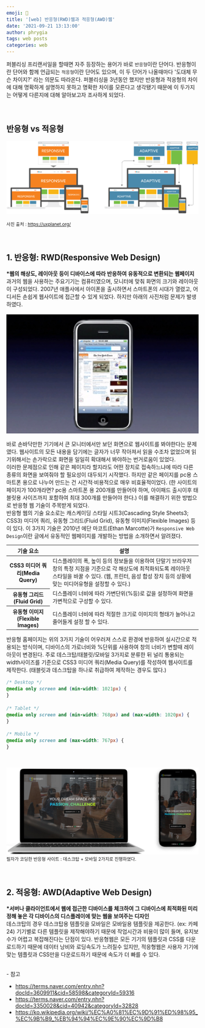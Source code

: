 ```yaml
---
emoji: 📓
title: '[web] 반응형(RWD)웹과 적응형(AWD)웹'
date: '2021-09-21 13:13:00'
author: phrygia
tags: web posts
categories: web
---
```


퍼블리싱 프리랜서일을 할때면 자주 등장하는 용어가 바로 `반응형`이란 단어다. 반응형이란 단어와 함께 언급되는 `적응형`이란 단어도 있으며, 이 두 단어가 나올때마다 '도대체 무슨 차이지?' 라는 의문도 따라온다. 퍼블리싱을 3년동안 했지만 반응형과 적응형의 차이에 대해 명확하게 설명하지 못하고 명확한 차이를 모른다고 생각됐기 때문에 이 두가지는 어떻게 다른지에 대해 알아보고자 조사하게 되었다.
<br><br><br>

## 반응형 vs 적응형

![img/rwd-awd.png](img/rwd-awd.png)

<small class="from">사진 출처 : <a href="https://uxplanet.org/adaptive-vs-responsive-web-design-eead0c2c28a8" target="_blank">https://uxplanet.org/</a></small><br><br><br>

## 1. 반응형: RWD(Responsive Web Design)

**\*웹의 해상도, 레이아웃 등이 디바이스에 따라 반응하여 유동적으로 변환되는 웹페이지** <br>
과거의 웹을 사용하는 주요기기는 컴퓨터였으며, 모니터에 맞춰 화면의 크기와 레이아웃이 구성되었다. 2007년 애플사에서 아이폰을 출시하면서 스마트폰의 시대가 열렸고, 어디서든 손쉽게 웹사이트에 접근할 수 있게 되었다. 하지만 아래의 사진처럼 문제가 발생하였다. <br><br>
![img/steveJobsIPhone.jpg](img/steveJobsIPhone.jpg)

바로 손바닥만한 기기에서 큰 모니터에서만 보던 화면으로 웹사이트를 봐야한다는 문제였다. 웹사이트의 모든 내용을 담기에는 글자가 너무 작아져서 읽을 수조차 없었으며 읽기위해서는 손가락으로 화면을 일일히 확대해서 봐야하는 번거로움이 있었다. <br>
이러한 문제점으로 인해 같은 페이지라 할지라도 어떤 장치로 접속하느냐에 따라 다른 종류의 화면을 보여줘야 할 필요성이 대두되기 시작했다. 하지만 같은 페이지를 pc용 스마트폰 용으로 나누어 만드는 건 시간적·비용적으로 매우 비효율적이었다. (한 사이트의 페이지가 100개라면? pc용 스마트폰 용 200개를 만들어야 하며, 아이패드 출시이후 태블릿용 사이즈까지 포함하여 최대 300개를 만들어야 한다.) 이를 해결하기 위한 방법으로 반응형 웹 기술이 주목받게 되었다. <br>
반응형 웹의 기술 요소로는 캐스케이딩 스타일 시트3(Cascading Style Sheets3; CSS3) 미디어 쿼리, 유동형 그리드(Fluid Grid), 유동형 이미지(Flexible Images) 등이 있다.
이 3가지 기술은 2010년 에단 마코트(Ethan Marcotte)가 `Responsive Web Design`이란 글에서 유동적인 웹페이지를 개발하는 방법을 소개하면서 알려졌다.

<table>
    <thead>
        <tr>
            <th>기술 요소</th>
            <th>설명</th>
        </tr>
    </thead>
    <tbody>
        <tr>
            <th>CSS3 미디어 쿼리(Media Query)</th>
            <td>디스플레이의 폭, 높이 등의 정보들을 이용하여 단말기 브라우저 창의 특정 지점을 기준으로 각 해상도에 최적화되도록 레이아웃 스타일을 바꿀 수 있다. (웹, 프린터, 음성 합성 장치 등의 상황에 맞는 미디어유형을 설정할 수 있다.) </td>
        </tr>
        <tr>
            <th>유동형 그리드(Fluid Grid)</th>
            <td>디스플레이 너비에 따라 가변단위(%등)로 값을 설정하여 화면을 가변적으로 구성할 수 있다.</td>
        </tr>
        <tr>
            <th>유동형 이미지(Flexible Images)</th>
            <td>디스플레이 너비에 따라 적절한 크기로 이미지의 형태가 늘어나고 줄어들게 설정 할 수 있다.</td>
        </tr>
    </tbody>
</table>

반응형 홈페이지는 위의 3가지 기술이 어우러져 스스로 환경에 반응하여 실시간으로 적용되는 방식이며, 디바이스의 가로너비와 %단위를 사용하여 창의 너비가 변할때 레이아웃이 변경된다. 주로 데스크탑/태블릿/모바일 3가지로 분류한 뒤 널리 통용되는 width사이즈를 기준으로 CSS3 미디어 쿼리(Media Query)를 작성하여 웹사이트를 제작한다. (태블릿과 데스크탑을 하나로 취급하여 제작하는 경우도 많다.)

```css
/* Desktop */
@media only screen and (min-width: 1021px) {
}

/* Tablet */
@media only screen and (min-width: 768px) and (max-width: 1020px) {
}

/* Mobile */
@media only screen and (max-width: 767px) {
}
```

<br>

![img/rwd.png](img/rwd.png) <br>
<small>필자가 코딩한 반응형 사이트 : 데스크탑 + 모바일 2가지로 진행하였다.</small>
<br><br><br>

## 2. 적응형: AWD(Adaptive Web Design)

**\*서버나 클라이언트에서 웹에 접근한 디바이스를 체크하여 그 디바이스에 최적화된 미리 정해 놓은 각 디바이스의 디스플레이에 맞는 웹을 보여주는 디자인** <br>
데스크탑의 경우 데스크탑용 템플릿을 모바일은 모바일용 템플릿을 제공한다. (ex: 카페24) 기기별로 다른 템플릿을 제작해야하기 때문에 작업시간과 비용이 많이 들며, 유지보수가 어렵고 복잡해진다는 단점이 있다. 반응형웹은 모든 기기의 템플릿과 CSS를 다운로드하기 때문에 데이터 낭비와 로딩속도가 느려질수 있지만, 적응형웹은 사용자 기기에 맞는 템플릿과 CSS만을 다운로드하기 때문에 속도가 더 빠를 수 있다.
<br><br>

<div class="from add">- 참고
    <ul>
        <li><a href="https://terms.naver.com/entry.nhn?docId=3609911&cid=58598&categoryId=59316" target="_blank">https://terms.naver.com/entry.nhn?docId=3609911&cid=58598&categoryId=59316</a></li>
        <li><a href="https://terms.naver.com/entry.nhn?docId=3350028&cid=40942&categoryId=32828" target="_blank">https://terms.naver.com/entry.nhn?docId=3350028&cid=40942&categoryId=32828</a></li>
        <li><a href="https://ko.wikipedia.org/wiki/%EC%A0%81%EC%9D%91%ED%98%95_%EC%9B%B9_%EB%94%94%EC%9E%90%EC%9D%B8" target="_blank">https://ko.wikipedia.org/wiki/%EC%A0%81%EC%9D%91%ED%98%95_%EC%9B%B9_%EB%94%94%EC%9E%90%EC%9D%B8</a></li>
    </ul>
</div>

```toc

```
